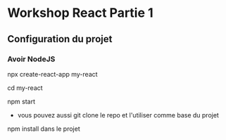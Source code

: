# Workshop React Partie 1

## Configuration du projet

### Avoir NodeJS

npx create-react-app my-react

cd my-react

npm start

* vous pouvez aussi git clone le repo et l'utiliser comme base du projet

npm install dans le projet

